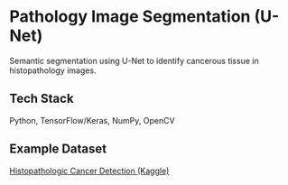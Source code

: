 # Pathology Image Segmentation (U-Net)

Semantic segmentation using U-Net to identify cancerous tissue in histopathology images.

## Tech Stack
Python, TensorFlow/Keras, NumPy, OpenCV

## Example Dataset
[Histopathologic Cancer Detection (Kaggle)](https://www.kaggle.com/c/histopathologic-cancer-detection)
